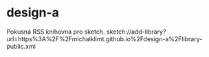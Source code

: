 # design-a

Pokusná RSS knihovna pro sketch.
sketch://add-library?url=https%3A%2F%2Fmichalklimt.github.io%2Fdesign-a%2Flibrary-public.xml

